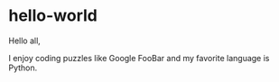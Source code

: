 # hello-world


Hello all,

I enjoy coding puzzles like Google FooBar and my favorite language is Python.
